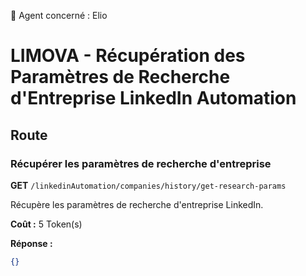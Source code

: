 🧠 Agent concerné : Elio
# LIMOVA - Récupération des Paramètres de Recherche d'Entreprise LinkedIn Automation

## Route

### Récupérer les paramètres de recherche d'entreprise
**GET** `/linkedinAutomation/companies/history/get-research-params`

Récupère les paramètres de recherche d'entreprise LinkedIn.

**Coût :** 5 Token(s)

**Réponse :**
```json
{}
``` 